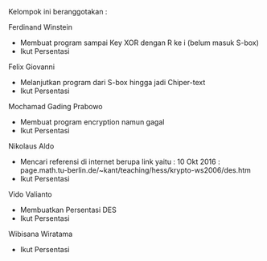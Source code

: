 Kelompok ini beranggotakan :

Ferdinand Winstein
- Membuat program sampai Key XOR dengan R ke i (belum masuk S-box)
- Ikut Persentasi

Felix Giovanni
- Melanjutkan program dari S-box hingga jadi Chiper-text
- Ikut Persentasi

Mochamad Gading Prabowo
- Membuat program encryption namun gagal
- Ikut Persentasi

Nikolaus Aldo
- Mencari referensi di internet berupa link yaitu : 10 Okt 2016 : page.math.tu-berlin.de/~kant/teaching/hess/krypto-ws2006/des.htm
- Ikut Persentasi

Vido Valianto
- Membuatkan Persentasi DES
- Ikut Persentasi

Wibisana Wiratama
- Ikut Persentasi
